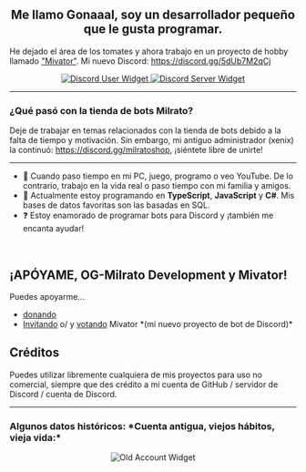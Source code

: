 <div align="center" style="border-radius:15px; overflow:hidden;">
  <!-- Puedes agregar aquí una imagen o banner si lo deseas -->
</div>

<h2 align="center">Me llamo Gonaaal, soy un desarrollador pequeño que le gusta programar.</h2>  

<p>
  He dejado el área de los tomates y ahora trabajo en un proyecto de hobby llamado 
  <a href="https://mivator.com">"Mivator"</a>. 
  Mi nuevo Discord: <a href="https://discord.gg/5dUb7M2qCj">https://discord.gg/5dUb7M2qCj</a>
</p>

<div align="center">
  <a href="https://discord.com/users/498094279793704991/">
    <img src="https://discord.c99.nl/widget/theme-3/498094279793704991.png" alt="Discord User Widget">
  </a> 
  <a href="https://discord.gg/5dUb7M2qCj">
    <img src="https://discord.com/api/guilds/1070626568260562954/widget.png?style=banner2" alt="Discord Server Widget">
  </a>
</div>

***

<h3>¿Qué pasó con la tienda de bots Milrato?</h3>

<p>
  Deje de trabajar en temas relacionados con la tienda de bots debido a la falta de tiempo y motivación. 
  Sin embargo, mi antiguo administrador (xenix) la continuó: 
  <a href="https://discord.gg/milratoshop">https://discord.gg/milratoshop</a>, ¡siéntete libre de unirte!
</p>

***

<ul>
  <li>🔭 Cuando paso tiempo en mi PC, juego, programo o veo YouTube. De lo contrario, trabajo en la vida real o paso tiempo con mi familia y amigos.</li>
  <li>🌱 Actualmente estoy programando en <strong>TypeScript</strong>, <strong>JavaScript</strong> y <strong>C#</strong>. Mis bases de datos favoritas son las basadas en SQL.</li>
  <li>❓ Estoy enamorado de programar bots para Discord y ¡también me encanta ayudar!</li>
</ul>

<br/>

<h2>¡APÓYAME, OG-Milrato Development y Mivator!</h2>

<p>Puedes apoyarme...</p>
<ul>
  <li><a href="https://paypal.me/MilratoDevelopment">donando</a></li>
  <li><a href="https://discord.com/oauth2/authorize?client_id=1068868597398650971&permissions=2056&scope=applications.commands%20bot">Invitando</a> o/ y 
    <a href="https://top.gg/bot/1068868597398650971/vote">votando</a> Mivator *(mi nuevo proyecto de bot de Discord)*</li>
</ul>

<h2>Créditos</h2>

<p>
  Puedes utilizar libremente cualquiera de mis proyectos para uso no comercial, siempre que des crédito a mi cuenta de GitHub / servidor de Discord / cuenta de Discord.
</p>

***

<h3>Algunos datos históricos: *Cuenta antigua, viejos hábitos, vieja vida:*</h3>

<div align="center">
  <img src="https://discord.c99.nl/widget/theme-3/442355791412854784.png" alt="Old Account Widget">
</div>
